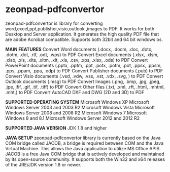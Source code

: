 # zeonpad-pdfconvertor
zeonpad-pdfconvertor is library for converting word,excel,ppt,publisher,visio,outlook ,images to PDF. It works for  both Desktop and Server application. It generates the high quality PDF file that are adobe Acrobat  compatible. Supports both 32bit and 64 bit windows os. 

**MAIN FEATURES**
Convert Word documents (.docx, .docm, .doc, .dotx, .dotm, .dot, .rtf, .odt, .wps) to PDF
Convert Excel documents (.xlsx, .xlsm, .xlsb, .xls, .xlts, .xltm, .xlt, .xls, .csv, .xps, .xlsx, .ods) to PDF
Convert PowerPoint documents (.pptx, .pptm, .ppt, .potx, .potm, .pot, .ppsx, .ppsm, .pps, .ppam, .ppa, .odp) to PDF
Convert Publisher documents (.pub) to PDF
Convert Visio documents (.vsd, .vdw, .vss, .vst, .vdx, .svg, ) to PDF
Convert Outlook documents (.msg) to PDF
Convert Images (.png, .bmp, .jpg, .jpeg, .jpe, jfif, .gif, .tif, .tiff) to PDF
Convert Other files (.txt, .xml, .rft, .html, .mhtml, .mht,) to PDF
Convert AutoCAD DXF and DWG (2D and 3D) to PDF

**SUPPORTED OPERATING SYSTEM**
Microsoft Windows XP
Microsoft Windows Server 2003 and 2003 R2
Microsoft Windows Vista
Microsoft Windows Server 2008 and 2008 R2
Microsoft Windows 7
Microsoft Windows 8 and 8.1
Microsoft Windows Server 2012 and 2012 R2

**SUPPORTED JAVA VERSION**
JDK 1.8 and higher

**JAVA SETUP**
zeonpad-pdfconvertor library is currently based on the Java COM bridge called JACOB, a bridge is required between COM and the Java Virtual Machine. This allows the Java application to utilize MS Office APIS. JACOB is a free Java COM bridge that is actively developed and maintained by its open-source community. It supports both the Win32 and x64 releases of the JRE/JDK version 1.8 or newer.
